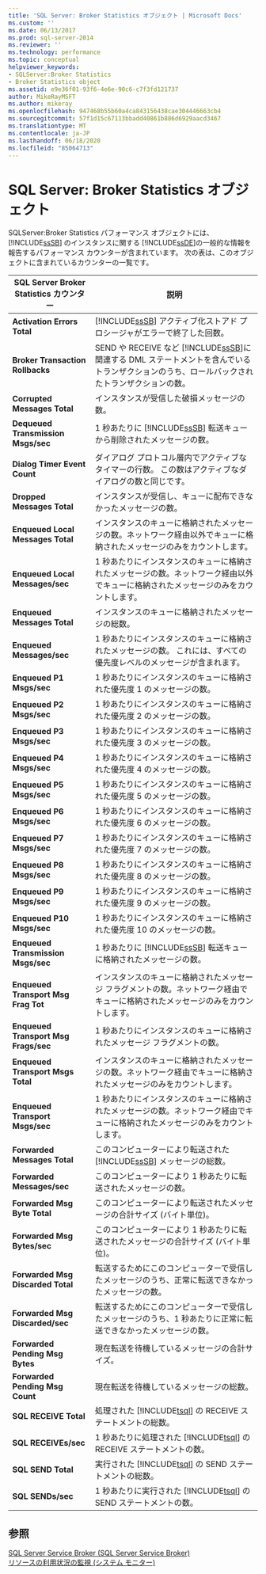 ```yaml
---
title: 'SQL Server: Broker Statistics オブジェクト | Microsoft Docs'
ms.custom: ''
ms.date: 06/13/2017
ms.prod: sql-server-2014
ms.reviewer: ''
ms.technology: performance
ms.topic: conceptual
helpviewer_keywords:
- SQLServer:Broker Statistics
- Broker Statistics object
ms.assetid: e9e36f01-93f6-4e6e-90c6-c7f3fd121737
author: MikeRayMSFT
ms.author: mikeray
ms.openlocfilehash: 947468b55b60a4ca843156438cae304446663cb4
ms.sourcegitcommit: 57f1d15c67113bbadd40861b886d6929aacd3467
ms.translationtype: MT
ms.contentlocale: ja-JP
ms.lasthandoff: 06/18/2020
ms.locfileid: "85064713"
---
```

# <a name="sql-server-broker-statistics-object"></a>SQL Server: Broker Statistics オブジェクト
  SQLServer:Broker Statistics パフォーマンス オブジェクトには、 [!INCLUDE[ssSB](../../includes/sssb-md.md)] のインスタンスに関する [!INCLUDE[ssDE](../../includes/ssde-md.md)]の一般的な情報を報告するパフォーマンス カウンターが含まれています。 次の表は、このオブジェクトに含まれているカウンターの一覧です。  
  
|SQL Server Broker Statistics カウンター|説明|  
|-------------------------------------------|-----------------|  
|**Activation Errors Total**|[!INCLUDE[ssSB](../../includes/sssb-md.md)] アクティブ化ストアド プロシージャがエラーで終了した回数。|  
|**Broker Transaction Rollbacks**|SEND や RECEIVE など [!INCLUDE[ssSB](../../includes/sssb-md.md)]に関連する DML ステートメントを含んでいるトランザクションのうち、ロールバックされたトランザクションの数。|  
|**Corrupted Messages Total**|インスタンスが受信した破損メッセージの数。|  
|**Dequeued Transmission Msgs/sec**|1 秒あたりに [!INCLUDE[ssSB](../../includes/sssb-md.md)] 転送キューから削除されたメッセージの数。|  
|**Dialog Timer Event Count**|ダイアログ プロトコル層内でアクティブなタイマーの行数。 この数はアクティブなダイアログの数と同じです。|  
|**Dropped Messages Total**|インスタンスが受信し、キューに配布できなかったメッセージの数。|  
|**Enqueued Local Messages Total**|インスタンスのキューに格納されたメッセージの数。ネットワーク経由以外でキューに格納されたメッセージのみをカウントします。|  
|**Enqueued Local Messages/sec**|1 秒あたりにインスタンスのキューに格納されたメッセージの数。ネットワーク経由以外でキューに格納されたメッセージのみをカウントします。|  
|**Enqueued Messages Total**|インスタンスのキューに格納されたメッセージの総数。|  
|**Enqueued Messages/sec**|1 秒あたりにインスタンスのキューに格納されたメッセージの数。 これには、すべての優先度レベルのメッセージが含まれます。|  
|**Enqueued P1 Msgs/sec**|1 秒あたりにインスタンスのキューに格納された優先度 1 のメッセージの数。|  
|**Enqueued P2 Msgs/sec**|1 秒あたりにインスタンスのキューに格納された優先度 2 のメッセージの数。|  
|**Enqueued P3 Msgs/sec**|1 秒あたりにインスタンスのキューに格納された優先度 3 のメッセージの数。|  
|**Enqueued P4 Msgs/sec**|1 秒あたりにインスタンスのキューに格納された優先度 4 のメッセージの数。|  
|**Enqueued P5 Msgs/sec**|1 秒あたりにインスタンスのキューに格納された優先度 5 のメッセージの数。|  
|**Enqueued P6 Msgs/sec**|1 秒あたりにインスタンスのキューに格納された優先度 6 のメッセージの数。|  
|**Enqueued P7 Msgs/sec**|1 秒あたりにインスタンスのキューに格納された優先度 7 のメッセージの数。|  
|**Enqueued P8 Msgs/sec**|1 秒あたりにインスタンスのキューに格納された優先度 8 のメッセージの数。|  
|**Enqueued P9 Msgs/sec**|1 秒あたりにインスタンスのキューに格納された優先度 9 のメッセージの数。|  
|**Enqueued P10 Msgs/sec**|1 秒あたりにインスタンスのキューに格納された優先度 10 のメッセージの数。|  
|**Enqueued Transmission Msgs/sec**|1 秒あたりに [!INCLUDE[ssSB](../../includes/sssb-md.md)] 転送キューに格納されたメッセージの数。|  
|**Enqueued Transport Msg Frag Tot**|インスタンスのキューに格納されたメッセージ フラグメントの数。ネットワーク経由でキューに格納されたメッセージのみをカウントします。|  
|**Enqueued Transport Msg Frags/sec**|1 秒あたりにインスタンスのキューに格納されたメッセージ フラグメントの数。|  
|**Enqueued Transport Msgs Total**|インスタンスのキューに格納されたメッセージの数。ネットワーク経由でキューに格納されたメッセージのみをカウントします。|  
|**Enqueued Transport Msgs/sec**|1 秒あたりにインスタンスのキューに格納されたメッセージの数。ネットワーク経由でキューに格納されたメッセージのみをカウントします。|  
|**Forwarded Messages Total**|このコンピューターにより転送された [!INCLUDE[ssSB](../../includes/sssb-md.md)] メッセージの総数。|  
|**Forwarded Messages/sec**|このコンピューターにより 1 秒あたりに転送されたメッセージの数。|  
|**Forwarded Msg Byte Total**|このコンピューターにより転送されたメッセージの合計サイズ (バイト単位)。|  
|**Forwarded Msg Bytes/sec**|このコンピューターにより 1 秒あたりに転送されたメッセージの合計サイズ (バイト単位)。|  
|**Forwarded Msg Discarded Total**|転送するためにこのコンピューターで受信したメッセージのうち、正常に転送できなかったメッセージの数。|  
|**Forwarded Msg Discarded/sec**|転送するためにこのコンピューターで受信したメッセージのうち、1 秒あたりに正常に転送できなかったメッセージの数。|  
|**Forwarded Pending Msg Bytes**|現在転送を待機しているメッセージの合計サイズ。|  
|**Forwarded Pending Msg Count**|現在転送を待機しているメッセージの総数。|  
|**SQL RECEIVE Total**|処理された [!INCLUDE[tsql](../../includes/tsql-md.md)] の RECEIVE ステートメントの総数。|  
|**SQL RECEIVEs/sec**|1 秒あたりに処理された [!INCLUDE[tsql](../../includes/tsql-md.md)] の RECEIVE ステートメントの数。|  
|**SQL SEND Total**|実行された [!INCLUDE[tsql](../../includes/tsql-md.md)] の SEND ステートメントの総数。|  
|**SQL SENDs/sec**|1 秒あたりに実行された [!INCLUDE[tsql](../../includes/tsql-md.md)] の SEND ステートメントの数。|  
  
## <a name="see-also"></a>参照  
 [SQL Server Service Broker (SQL Server Service Broker)](../../database-engine/configure-windows/sql-server-service-broker.md)   
 [リソースの利用状況の監視 &#40;システム モニター&#41;](monitor-resource-usage-system-monitor.md)  
  
  
